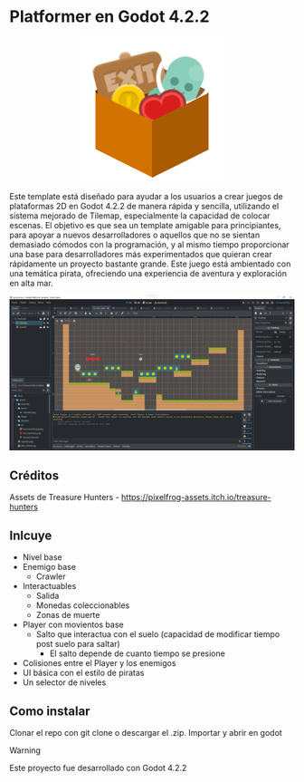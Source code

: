 # Platformer en Godot 4.2.2 

<p align="center"><img src="Marketing/Logo.png"/></p>

Este template está diseñado para ayudar a los usuarios a crear juegos de plataformas 2D en Godot 4.2.2 de manera rápida y sencilla, utilizando el sistema mejorado de Tilemap, especialmente la capacidad de colocar escenas. El objetivo es que sea un template amigable para principiantes, para apoyar a nuevos desarrolladores o aquellos que no se sientan demasiado cómodos con la programación, y al mismo tiempo proporcionar una base para desarrolladores más experimentados que quieran crear rápidamente un proyecto bastante grande. Este juego está ambientado con una temática pirata, ofreciendo una experiencia de aventura y exploración en alta mar.

<p align="center"><img src="Screenshots/SPT 1.png"/></p>

## Créditos
Assets de Treasure Hunters - <https://pixelfrog-assets.itch.io/treasure-hunters>

## Inlcuye
- Nivel base
- Enemigo base
  - Crawler 
- Interactuables
  - Salida
  - Monedas coleccionables
  - Zonas de muerte
- Player con movientos base
  - Salto que interactua con el suelo (capacidad de modificar tiempo post suelo para saltar)
    - El salto depende de cuanto tiempo se presione
- Colisiones entre el Player y los enemigos
- UI básica con el estilo de piratas
- Un selector de niveles

## Como instalar
Clonar el repo con git clone o descargar el .zip.
Importar y abrir en godot

> [!WARNING]
> Este proyecto fue desarrollado con Godot 4.2.2
